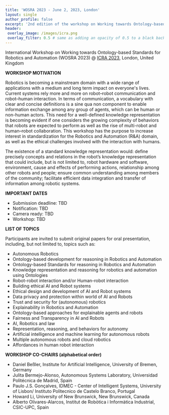 ```yaml
---
title: 'WOSRA 2023 - June 2, 2023, London'
layout: single
author_profile: false
excerpt: '2nd edition of the workshop on Working towards Ontology-based Standards for Robotics and Automation'
header:
 overlay_image: /images/icra.png
 overlay_filter: 0.5 # same as adding an opacity of 0.5 to a black background
---
```


International Workshop on Working towards Ontology-based Standards for Robotics and Automation (WOSRA 2023) @ [ICRA 2023](https://www.icra2023.org/programme/workshops-tutorials), London, United Kingdom






**WORKSHOP MOTIVATION**

Robotics is becoming a mainstream domain with a wide range of applications with a medium and long term impact on everyone's lives. Current systems rely more and more on robot–robot communication and robot–human interaction. In terms of communication, a vocabulary with clear and concise definitions is a sine qua non component to enable information exchange among any group of agents, which can be human or non-human actors. This need for a well-defined knowledge representation is becoming evident if one considers the growing complexity of behaviors that robots are expected to perform as well as the rise of multi-robot and human–robot collaboration. This workshop has the purpose to increase interest in standardization for the Robotics and Automation (R&A) domain, as well as the ethical challenges involved with the interaction with humans. 

The existence of a standard knowledge representation would:
define precisely concepts and relations in the robot’s knowledge representation that could include, but is not limited to, robot hardware and software, environment, cause and effects of performing actions, relationship among other robots and people;
ensure common understanding among members of the community;
facilitate efficient data integration and transfer of information among robotic systems.


**IMPORTANT DATES**

- Submission deadline: TBD
- Notification: TBD
- Camera ready: TBD
- Workshop: TBD


**LIST OF TOPICS**

Participants are invited to submit original papers for oral presentation, including, but not limited to, topics such as:

- Autonomous Robotics
- Ontology-based development for reasoning in Robotics and Automation
- Ontology-based Standards for reasoning in Robotics and Automation
- Knowledge representation and reasoning for robotics and automation using Ontologies
- Robot-robot interaction and/or Human-robot interaction 
- Building ethical AI and Robot systems
- Ethical design and development of AI and Robot systems
- Data privacy and protection within world of AI and Robots
- Trust and security for (autonomous) robotics
- Explainability in Robotics and Automation
- Ontology-based approaches for explainable agents and robots
- Fairness and Transparency in AI and Robots
- AI, Robotics and law
- Representation, reasoning, and behaviors for autonomy
- Artificial intelligence and machine learning for autonomous robots
- Multiple autonomous robots and cloud robotics
- Affordances in human robot interaction

	


**WORKSHOP CO-CHAIRS (alphabetical order)**

- Daniel Beßler, Institute for Artificial Intelligence, University of Bremen, Germany
- Julita Bermejo-Alonso, Autonomous Systems Laboratory, Universidad Politécnica de Madrid, Spain
- Paulo J.S. Gonçalves, IDMEC - Center of Intelligent Systems, University of Lisbon/ Instituto Politecnico de Castelo Branco, Portugal
- Howard Li, University of New Brunswick, New Brunswick, Canada
- Alberto Olivares-Alarcos, Institut de Robòtica i Informàtica Industrial, CSIC-UPC, Spain



